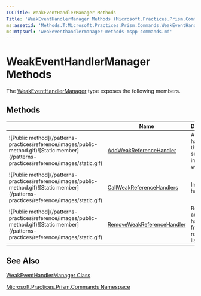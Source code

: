 ```yaml
---
TOCTitle: WeakEventHandlerManager Methods
Title: 'WeakEventHandlerManager Methods (Microsoft.Practices.Prism.Commands)'
ms:assetid: 'Methods.T:Microsoft.Practices.Prism.Commands.WeakEventHandlerManager'
ms:mtpsurl: 'weakeventhandlermanager-methods-mspp-commands.md'
---
```



# WeakEventHandlerManager Methods

The [WeakEventHandlerManager](https://msdn.microsoft.com/library/microsoft.practices.prism.commands.weakeventhandlermanager) type exposes the following members.

## Methods


<table>

<thead>
<tr class="header">
<th> </th>
<th>Name</th>
<th>Description</th>
</tr>
</thead>
<tbody>
<tr class="odd">
<td>![Public method](/patterns-practices/reference/images/public-method.gif)![Static member](/patterns-practices/reference/images/static.gif)</td>
<td><a href="https://msdn.microsoft.com/library/microsoft.practices.prism.commands.weakeventhandlermanager.addweakreferencehandler(system.collections.generic.list%7bsystem.weakreference%7d%40%2csystem.eventhandler%2csystem.int32)">AddWeakReferenceHandler</a></td>
<td><div class="summary">
Adds a handler to the supplied list in a weak way.
</div></td>
</tr>
<tr class="even">
<td>![Public method](/patterns-practices/reference/images/public-method.gif)![Static member](/patterns-practices/reference/images/static.gif)</td>
<td><a href="https://msdn.microsoft.com/library/microsoft.practices.prism.commands.weakeventhandlermanager.callweakreferencehandlers(system.object%2csystem.collections.generic.list%7bsystem.weakreference%7d)">CallWeakReferenceHandlers</a></td>
<td><div class="summary">
Invokes the handlers
</div></td>
</tr>
<tr class="odd">
<td>![Public method](/patterns-practices/reference/images/public-method.gif)![Static member](/patterns-practices/reference/images/static.gif)</td>
<td><a href="https://msdn.microsoft.com/library/microsoft.practices.prism.commands.weakeventhandlermanager.removeweakreferencehandler(system.collections.generic.list%7bsystem.weakreference%7d%2csystem.eventhandler)">RemoveWeakReferenceHandler</a></td>
<td><div class="summary">
Removes an event handler from the reference list.
</div></td>
</tr>
</tbody>
</table>

## See Also

[WeakEventHandlerManager Class](https://msdn.microsoft.com/library/microsoft.practices.prism.commands.weakeventhandlermanager)

[Microsoft.Practices.Prism.Commands Namespace](https://msdn.microsoft.com/library/microsoft.practices.prism.commands)
